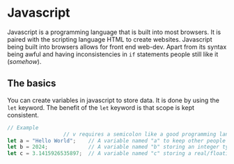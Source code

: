 # Javascript

Javascript is a programming language that is built into most browsers. It is paired with the scripting language HTML to create websites. Javascript being built into browsers allows for front end web-dev. Apart from its syntax being awful and having inconsistencies in `if` statements people still like it (*somehow*).

## The basics

You can create variables in javascript to store data. It is done by using the `let` keyword. The benefit of the `let` keyword is that scope is kept consistent.

```javascript
// Example
                  // v requires a semicolon like a good programming language
let a = "Hello World";    // A variable named "a" to keep other people confused storing a string type
let b = 2024;             // A variable named "b" storing an integer type
let c = 3.1415926535897;  // A variable named "c" storing a real/floating point type with the value of PI

```




